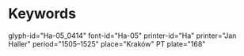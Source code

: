 # Keywords
glyph-id="Ha-05_0414"
font-id="Ha-05"
printer-id="Ha"
printer="Jan Haller"
period="1505–1525"
place="Kraków"
PT plate="168"
